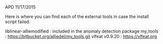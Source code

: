 APD 11/17/2015

Here is where you can find each of the external tools in case the install script failed.

liblinear-alliemodified : included in the anomaly detection package
my_tools : https://bitbucket.org/alliedel/my_tools.git
vlfeat v0.9.20 : https://vlfeat.org


